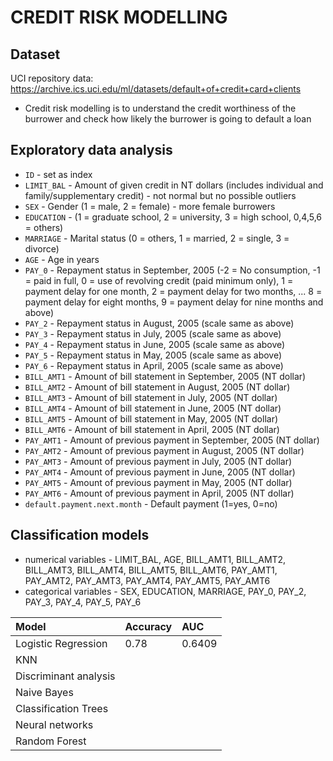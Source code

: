 # CREDIT RISK MODELLING

## Dataset

UCI repository data: https://archive.ics.uci.edu/ml/datasets/default+of+credit+card+clients

- Credit risk modelling is to understand the credit worthiness of the burrower and check how likely the burrower is going to default a loan

## Exploratory data analysis

- `ID` - set as index
- `LIMIT_BAL` - Amount of given credit in NT dollars (includes individual and family/supplementary credit) - not normal but no possible outliers
- `SEX` - Gender (1 = male, 2 = female) - more female burrowers
- `EDUCATION` -  (1 = graduate school, 2 = university, 3 = high school, 0,4,5,6 = others)
- `MARRIAGE` -  Marital status (0 = others, 1 = married, 2 = single, 3 = divorce)
- `AGE` -  Age in years
- `PAY_0` - Repayment status in September, 2005
(-2 = No consumption, -1 = paid in full, 0 = use of revolving credit (paid minimum only), 1 = payment delay for one month, 2 = payment delay for two months, ... 8 = payment delay for eight months, 9 = payment delay for nine months and above)
- `PAY_2` - Repayment status in August, 2005 (scale same as above)
- `PAY_3` - Repayment status in July, 2005 (scale same as above)
- `PAY_4` - Repayment status in June, 2005 (scale same as above)
- `PAY_5` - Repayment status in May, 2005 (scale same as above)
- `PAY_6` - Repayment status in April, 2005 (scale same as above)
- `BILL_AMT1` -  Amount of bill statement in September, 2005 (NT dollar)
- `BILL_AMT2` -  Amount of bill statement in August, 2005 (NT dollar)
- `BILL_AMT3` -  Amount of bill statement in July, 2005 (NT dollar)
- `BILL_AMT4` -  Amount of bill statement in June, 2005 (NT dollar)
- `BILL_AMT5` -  Amount of bill statement in May, 2005 (NT dollar)
- `BILL_AMT6` -  Amount of bill statement in April, 2005 (NT dollar)
- `PAY_AMT1` -  Amount of previous payment in September, 2005 (NT dollar)
- `PAY_AMT2` - Amount of previous payment in August, 2005 (NT dollar)
- `PAY_AMT3` -  Amount of previous payment in July, 2005 (NT dollar)
- `PAY_AMT4` - Amount of previous payment in June, 2005 (NT dollar)
- `PAY_AMT5` - Amount of previous payment in May, 2005 (NT dollar)
- `PAY_AMT6` -  Amount of previous payment in April, 2005 (NT dollar)
- `default.payment.next.month` -  Default payment (1=yes, 0=no)

## Classification models

- numerical variables - LIMIT_BAL, AGE, BILL_AMT1, BILL_AMT2, BILL_AMT3, BILL_AMT4, BILL_AMT5, BILL_AMT6, PAY_AMT1, PAY_AMT2, PAY_AMT3, PAY_AMT4, PAY_AMT5, PAY_AMT6
- categorical variables - SEX, EDUCATION, MARRIAGE, PAY_0, PAY_2, PAY_3, PAY_4, PAY_5, PAY_6


| **Model**               | **Accuracy**    |  **AUC**        |
|:------------------------|:----------------|:----------------| 
| Logistic Regression     |    0.78         |    0.6409       | 
| KNN                     |                 |                 | 
| Discriminant analysis   |                 |                 | 
| Naive Bayes             |                 |                 | 
| Classification Trees    |                 |                 | 
| Neural networks         |                 |                 | 
| Random Forest           |                 |                 | 

